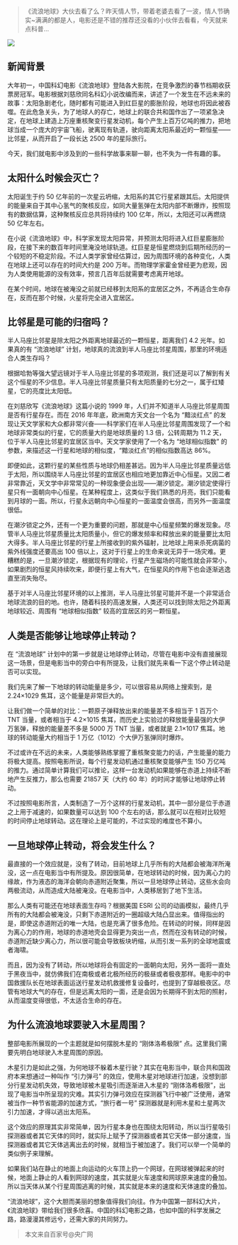 > 《流浪地球》大伙去看了么？昨天情人节，带着老婆去看了一波，情人节确实~满满的都是人，电影还是不错的推荐还没看的小伙伴去看看，今天就来点科普...

![](http://cdn.chenrf.com/fe/dd49d9d9d4aad287ddb167fd89f3fa5d.jpeg)

## 新闻背景

大年初一，中国科幻电影《流浪地球》登陆各大影院，在竞争激烈的春节档期收获票房冠军。电影根据刘慈欣同名科幻小说改编而来，讲述了一个发生在不远未来的故事：太阳急剧老化，随时都有可能进入到红巨星的膨胀阶段，地球也将因此被吞噬。在此危急关头，为了地球人的存亡，地球上的联合共和国作出了一项紧急决定，在地球上建造上万座重核聚变行星发动机，每个产生上百万亿吨的推力，把地球当成一个庞大的宇宙飞船，驶离现有轨道，驶向距离太阳系最近的一颗恒星——比邻星，从而开启了一段长达 2500 年的星际旅行。

今天，我们就电影中涉及到的一些科学故事来聊一聊，也不失为一件有趣的事。

## 太阳什么时候会灭亡？

太阳诞生于约 50 亿年前的一次星云坍缩，太阳系的其它行星紧跟其后。太阳提供的能量来自于其中心氢气的聚核反应，如同大量氢弹在太阳内部不断爆炸，按照现有的数据估算，这种聚核反应总共将持续约 100 亿年，所以，太阳还可以再燃烧 50 亿年左右。

在小说《流浪地球》中，科学家发现太阳异常，并预测太阳将进入红巨星膨胀阶段，在接下来的数百年时间里淹没地球轨道。红巨星是恒星燃烧到后期所经历的一个较短的不稳定阶段。不过人类学家曾经估算过，因为周围环境的各种变化，人类在地球上还可以存在的时间大约是 200 万年。而物理学家霍金曾经更为悲观，因为人类使用能源的没有效率，预言几百年后就需要考虑离开地球。

在某个时间，地球在被淹没之前就已经移到太阳系的宜居区之外，不再适合生命存在，反而在那个时候，火星将完全进入宜居区。

## 比邻星是可能的归宿吗？

半人马座比邻星是除太阳之外距离地球最近的一颗恒星，距离我们 4.2 光年。如果真的有 “流浪地球” 计划，地球真的流浪到半人马座比邻星周围，那里的环境适合人类生存吗？

根据哈勃等强大望远镜对于半人马座比邻星的多项观测，我们还是可以了解到有关这个恒星的不少信息。半人马座比邻星质量只有太阳质量的七分之一，属于红矮星，它的亮度比太阳低。

在刘慈欣写《流浪地球》这篇小说的 1999 年，人们并不知道半人马座比邻星周围是否有行星存在。而在 2016 年年底，欧洲南方天文台一个名为 “黯淡红点” 的发现让天文学家和大众都非常兴奋——科学家们在半人马座比邻星周围发现了一个和地球非常类似的行星，它的质量大约是地球质量的 1.3 倍，公转周期为 11.2 天，位于半人马座比邻星的宜居区当中。天文学家使用了一个名为 “地球相似指数” 的参数，来描述这一行星和地球的相似度，“黯淡红点”的相似指数高达 86%。

即便如此，这颗行星的某些性质与地球仍相差甚远。因为半人马座比邻星质量远低于太阳，所以围绕半人马座比邻星的宜居区也相应地更加靠近中心恒星。又因二者非常靠近，天文学中非常常见的一种现象便会出现——潮汐锁定。潮汐锁定使得行星只有一面朝向中心恒星。在某种程度上，这类似于我们熟悉的月亮，我们只能看到月球的一面。所以，行星永远朝向中心恒星的一面温度会很高，而另外一面温度很低。

在潮汐锁定之外，还有一个更为重要的问题，那就是中心恒星频繁的爆发现象。尽管半人马座比邻星质量比太阳质量小，但它的爆发频率和释放出来的能量要比太阳大得多。半人马座比邻星的行星上所接收到的紫外辐射，比地球上用来杀死病菌的紫外线强度还要高出 100 倍以上，这对于行星上的生命来说无异于一场灾难。更糟糕的是，一旦潮汐锁定，根据现有的理论，行星产生磁场的可能性就会非常小，如果剧烈的恒星风持续吹来，即便行星上有大气，在恒星风的作用下也会逐渐逃逸直至消失殆尽。

基于对半人马座比邻星环境的以上推测，半人马座比邻星可能并不是一个非常适合地球流浪的目的地。也许，随着科技的高速发展，人类还可以找到除太阳之外距离地球较近、周围有 “地球相似指数” 较高的宜居区的另一颗恒星。

## 人类是否能够让地球停止转动？

在 “流浪地球” 计划中的第一步就是让地球停止转动，尽管在电影中没有直接展现这一场景，但是电影当中的旁白中有所提及，让我们就先来看一下这个停止转动是否可以实现。

我们先来了解一下地球的转动能量是多少，可以很容易从网络上搜索到，是 2.24×1029 焦耳，这个能量是非常巨大的。

让我们做一个简单的对比：一颗原子弹释放出来的能量差不多相当于 1 百万个 TNT 当量，或者相当于 4.2×1015 焦耳，而历史上实验过的释放能量最强的大伊万氢弹，释放的能量差不多是 5000 万 TNT 当量，或者就是 2.1×1017 焦耳。地球的转动能量大约相当于 1 万亿（1012）个大伊万氢弹同时爆炸。

不过或许在不远的未来，人类能够熟练掌握了重核聚变能力的话，产生能量的能力将极大提高。按照电影所说，每个行星发动机通过重核聚变能够产生 150 万亿吨的推力。通过简单计算我们可以推论，这样一台发动机如果能够在赤道上持续不断地产生反推力，那么也需要 21857 天（大约 60 年）的时间才能够让地球停止转动。

不过按照电影所言，人类制造了一万个这样的行星发动机，其中一部分是位于赤道之上用于减速的，如果数量可以达到 100 个左右的话，那么就可以在相对比较短的时间停止地球转动。这在理论上是可能的，不过实现的难度也不算小。

## 一旦地球停止转动，将会发生什么？

最直接的一个效应就是，没有了转动，目前地球上几乎所有的大陆都会被海洋所淹没，这一点在电影当中有所提及。原因很简单，在地球转动的时候，因为离心力的缘故，作为液态的海洋会朝向赤道附近聚集，所以一旦地球停止转动，这些水会向两极流动，从而造成大陆被淹没。在电影当中，人类移居到了地下生活。

那么人类有可能还在地球表面生存吗？根据美国 ESRI 公司的动画模拟，最终几乎所有的大陆都会被淹没，只剩下赤道附近的一圈超级大陆凸显出来。值得指出的是，即使这赤道附近的唯一大陆，也是充满了很多危险。在转动的时候，同样是因为离心力的作用，地球的赤道地壳会显得更为突出一点，然而在没有转动的时候，赤道附近缺少离心力，所以很可能会导致板块坍缩，从而引发一系列的全球地震或者海啸。

而且，因为没有了转动，所以地球将会有固定的一面朝向太阳，另外一面将一直处于黑夜当中，就仿佛我们在南极或者北极所经历的极昼或者极夜那样。电影中的中国救援队长在地球表面运送行星发动机救援修复设备时，也提到了穿越极夜区。尽管有地球大气的存在，但是远离太阳的一面，还是会因为长期得不到太阳的照射，从而温度变得很低，不太适合生命的存在。

## 为什么流浪地球要驶入木星周围？

整部电影所展现的一个主题就是如何摆脱木星的 “刚体洛希极限” 点。这里我们需要先明白地球驶入木星周围的原因。

木星引力是如此之强，为何地球不躲着木星行驶？其实在电影当中，联合共和国政府本来想通过一种叫作 “引力弹弓” 的效应，使用木星对地球进行加速，没想到部分行星发动机失效，导致地球被木星吸引而逐渐进入木星的 “刚体洛希极限”，出现了电影当中所呈现的灾难。其实引力弹弓效应在探测器飞行中被广泛使用，通常被当作一种节省能源的加速方式，“旅行者一号” 探测器就是利用木星和土星两次引力加速，才得以逃出太阳系。

这个效应的原理其实非常简单，因为行星本身也在围绕太阳转动，所以当行星吸引探测器或者其它天体的同时，就实际上赋予了探测器或者其它天体一部分速度，当探测器或者其它天体逃离出去的时候，就相当于被加速了。我们可以举一个简单的类似例子来理解。

如果我们站在静止的地面上向运动的火车顶上扔一个网球，在网球被弹起来的时候，地面上静止的人看到网球的速度，其实就是火车速度和网球原来速度的叠加。所以当天体从某个行星周围逃离的时候，其实就是本来的速度和天体速度的叠加。

“流浪地球”，这个大胆而美丽的想象值得我们向往。作为中国第一部科幻大片，《流浪地球》带给我们很多欣喜。中国的科幻电影之路，也如中国的科学发展之路，路漫漫其修远兮，还需大家的共同努力。

> 本文来自百家号@央广网